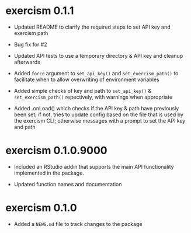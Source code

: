 # exercism 0.1.1

* Updated README to clarify the required steps to set API key and exercism path

* Bug fix for #2

* Updated API tests to use a temporary directory & API key and cleanup 
  afterwards

* Added `force` argument to `set_api_key()` and `set_exercism_path()` to  
  facilitate when to allow overwriting of environment variables

* Added simple checks of key and path to `set_api_key()` & `set_exercism_path()` 
  repectively, with warnings when appropriate
  
* Added .onLoad() which checks if the API key & path have previously been set; 
  if not, tries to update config based on the file that is used by the exercism 
  CLI; otherwise messages with a prompt to set the API key and path


# exercism 0.1.0.9000

* Included an RStudio addin that supports the main API functionality implemented 
  in the package.

* Updated function names and documentation 


# exercism 0.1.0

* Added a `NEWS.md` file to track changes to the package
